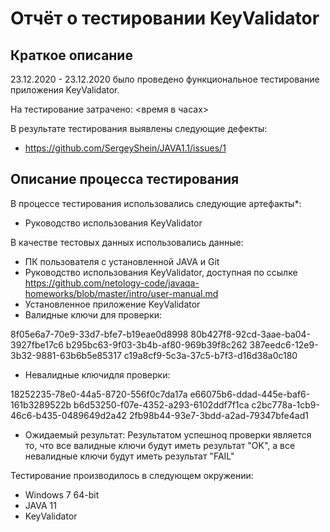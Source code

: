 # Отчёт о тестировании KeyValidator

## Краткое описание

23.12.2020 - 23.12.2020 было проведено функциональное тестирование приложения KeyValidator.

На тестирование затрачено: <время в часах>

В результате тестирования выявлены следующие дефекты:
* https://github.com/SergeyShein/JAVA1.1/issues/1


## Описание процесса тестирования

В процессе тестирования использовались следующие артефакты*:
* Руководство использования KeyValidator

В качестве тестовых данных использовались данные:
* ПК пользователя с установленной JAVA и Git
* Руководство использования KeyValidator, доступная по ссылке https://github.com/netology-code/javaqa-homeworks/blob/master/intro/user-manual.md
* Установленное приложение KeyValidator
* Валидные ключи для проверки:

8f05e6a7-70e9-33d7-bfe7-b19eae0d8998
80b427f8-92cd-3aae-ba04-3927fbe17c6
b295bc63-9f03-3b4b-af80-969b39f8c262
387eedc6-12e9-3b32-9881-63b6b5e85317
c19a8cf9-5c3a-37c5-b7f3-d16d38a0c180

* Невалидные ключидля проверки:

18252235-78e0-44a5-8720-556f0c7da17a
e66075b6-ddad-445e-baf6-161b3289522b
b6d53250-f07e-4352-a293-6102ddf7f1ca
c2bc778a-1cb9-46c6-b435-0489649d2a42
2fb98b44-93e7-3bdd-a2ad-79347bfe4ad1
* Ожидаемый результат: Результатом успешноq проверки является то, что все валидные ключи будут иметь результат "OK", а все невалидные ключи будут иметь результат "FAIL"

Тестирование производилось в следующем окружении:
* Windows 7 64-bit
* JAVA 11
* KeyValidator
